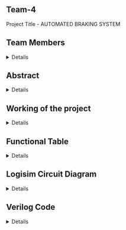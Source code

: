 ## Team-4
Project Title - AUTOMATED BRAKING SYSTEM

## Team Members
<details>

Semester : 3rd Sem B.tech CSE
Section - S2

Member 1. Bhagwat Poorva Milind
   
221CS212

bhagwatpoorvamilind.221cs212@nitk.edu.in 

8275391841 
 
Member 2. Preetha Sarkar
   
221CS236 

preethasarkar.221cs236@nitk.edu.in 

6292253051 
 
Member 3. Reema Murthy
   
221CS240 

reemamurthy.221cs240@nitk.edu.in 

</details>

## Abstract
<details>
An automatic emergency braking system is a safety feature installed in vehicles to mitigate collisions and prevent accidents. Clock pulse from sensor output is generated.
A tracking type ADC is used to convert the analogue output of the proximity sensor to a digital output.
4-bit up down counter is made using 4 JK Flip-Flops. The digital output of the ADC is used as input to the 4-bit counter to either count up or down to represent the changing speed of the vehicle.
The counter is updated based on the changing outputs of the ADC.
The logic for the braking system is implemented when the proximity sensor detects an obstacle.
</details>

## Working of the project
<details>
The proximity sensor detects how far an obstacle by giving an analog output in the voltage range 0-5V. 5V corresponds to obstacle being very near to our vehicle.
An ADC converter is integrated into the circuit which takes the analogue output of the proximity sensor and converts it to a digital signal.
Inside the ADC converter the following circuits are present:
1.Comparator
2.An up-down counter
3.A DAC 
4.S-R Latch
The S-R Latch of the ADC gives the final digital output.
This digital output is stored in memory by another SR Latch, which is connected to a counter.
The counter is used to calculate and modify the speed of the vehicle based on the output shown by the SR Latch. For example: If the proximity sensor gives an output of 5V, the ADC converts it to a binary number and the SR Latch stores this number. If the next output given by the proximity sensor is 4V the SR Latch uses the stored binary number and decides if speed should be increased or decreased.

![DDS_working](https://github.com/Poorvab2525/Team-4/assets/127173860/6cde200b-8a8d-4a91-8d7a-167e78903be5)
</details>

## Functional Table
<details>
   
![image](https://github.com/Poorvab2525/Team-4/assets/127173860/7313f088-2e32-4212-a327-9c81f49b03e6)

</details>

## Logisim Circuit Diagram

<details>
   
![DDS_main](https://github.com/Poorvab2525/Team-4/assets/127173860/46612fbf-a397-4e9e-a4c6-e76a43113a73)

</details>

## Verilog Code

<details>

module 4-bit_up_down_counter (
    input wire clk,
    input wire rst,
    input wire up,
    input wire down,
    output reg [3:0] count
);
    always @(posedge clk or posedge rst) begin
        if (rst)
            count <= 4'b0000;
        else if (up)
            count <= (count == 4'b1111) ? 4'b0000 : count + 1;
        else if (down)
            count <= (count == 4'b0000) ? 4'b1111 : count - 1;
    end
 
endmodule

module 4-bit_tb_up_down_counter;
    reg clk, rst, up, down;
    wire [3:0] count;
 
    up_down_counter uut (
        .clk(clk),
        .rst(rst),
        .up(up),
        .down(down),
        .count(count)
    );
 
    initial begin
        clk = 0;
        rst = 1;
        up = 0;
        down = 0;
        #10 rst = 0;
    end
 
    always begin
        #5 clk = ~clk;
    end
 
    initial begin
        $monitor("Time=%t, Count=%b", $time, count);
        #20 up = 1;
        #40 down = 1;
        #60 up = 0;
        #80 down = 0;
        #100 $finish;
    end
 
endmodule

module up_down_counter (
    input wire clk,
    input wire rst,
    input wire up,
    input wire down,
    output reg [3:0] count
);
    always @(posedge clk or posedge rst) begin
        if (rst)
            count <= 4'b0000;
        else if (up)
            count <= (count == 4'b1111) ? 4'b0000 : count + 1;
        else if (down)
            count <= (count == 4'b0000) ? 4'b1111 : count - 1;
    end

endmodule

module updowncounter_testbench();
  reg clk, reset, up_down;
  wire [3:0] counter;
 
  up_down_counter dut (
    .clk(clk),
    .reset(reset),
    .up_down(up_down),
    .counter(counter)
  );
 
  initial begin 
    clk = 0;
    forever #5 clk = ~clk;
  end
 
  initial begin
    reset = 1;
    up_down = 0;
    #20;
    reset = 0;
    #200;
    up_down = 1;
  end
endmodule      

</details>


